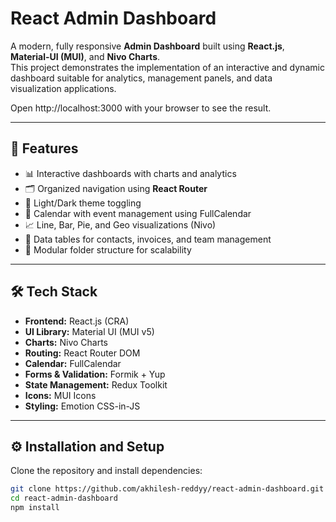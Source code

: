 # React Admin Dashboard

A modern, fully responsive **Admin Dashboard** built using **React.js**, **Material-UI (MUI)**, and **Nivo Charts**.  
This project demonstrates the implementation of an interactive and dynamic dashboard suitable for analytics, management panels, and data visualization applications.

Open http://localhost:3000 with your browser to see the result.

---

## 🚀 Features

- 📊 Interactive dashboards with charts and analytics  
- 🗂️ Organized navigation using **React Router**  
- 🌙 Light/Dark theme toggling  
- 📅 Calendar with event management using FullCalendar  
- 📈 Line, Bar, Pie, and Geo visualizations (Nivo)  
- 📄 Data tables for contacts, invoices, and team management  
- 🧩 Modular folder structure for scalability  

---

## 🛠️ Tech Stack

- **Frontend:** React.js (CRA)
- **UI Library:** Material UI (MUI v5)
- **Charts:** Nivo Charts
- **Routing:** React Router DOM
- **Calendar:** FullCalendar
- **Forms & Validation:** Formik + Yup
- **State Management:** Redux Toolkit
- **Icons:** MUI Icons
- **Styling:** Emotion CSS-in-JS

---

## ⚙️ Installation and Setup

Clone the repository and install dependencies:

```bash
git clone https://github.com/akhilesh-reddyy/react-admin-dashboard.git
cd react-admin-dashboard
npm install
